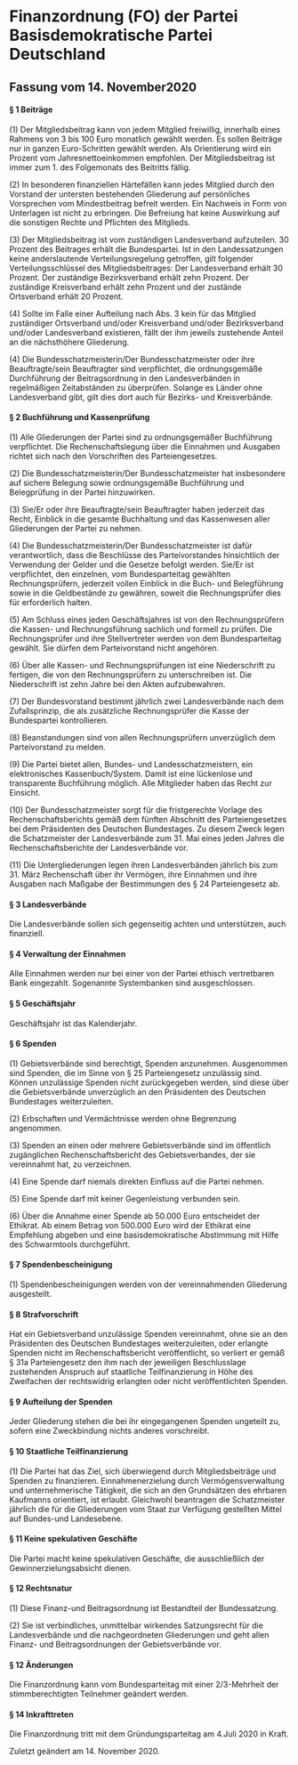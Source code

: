 # Finanzordnung (FO) der Partei Basisdemokratische Partei Deutschland
## Fassung vom 14. November2020

#### § 1 Beiträge

(1) Der Mitgliedsbeitrag kann von jedem Mitglied freiwillig, innerhalb eines Rahmens von 3 bis 100 Euro 
monatlich gewählt werden. Es sollen Beiträge nur in ganzen Euro-Schritten gewählt werden. Als Orientierung 
wird ein Prozent vom Jahresnettoeinkommen empfohlen. Der Mitgliedsbeitrag ist immer zum 1. des Folgemonats 
des Beitritts fällig.

(2) In besonderen finanziellen Härtefällen kann jedes Mitglied durch den Vorstand der untersten bestehenden 
Gliederung auf persönliches Vorsprechen vom Mindestbeitrag befreit werden. Ein Nachweis in Form von 
Unterlagen ist nicht zu erbringen. Die Befreiung hat keine Auswirkung auf die sonstigen Rechte und 
Pflichten des Mitglieds.

(3) Der Mitgliedsbeitrag ist vom zuständigen Landesverband aufzuteilen. 30 Prozent des Beitrages erhält 
die Bundespartei. Ist in den Landessatzungen keine anderslautende Verteilungsregelung getroffen, gilt 
folgender Verteilungsschlüssel des Mitgliedsbeitrages: Der Landesverband erhält 30 Prozent. Der 
zuständige Bezirksverband erhält zehn Prozent. Der zuständige Kreisverband erhält zehn Prozent und 
der zustände Ortsverband erhält 20 Prozent.

(4) Sollte im Falle einer Aufteilung nach Abs. 3 kein für das Mitglied zuständiger Ortsverband und/oder 
Kreisverband und/oder Bezirksverband und/oder Landesverband existieren, fällt der ihm jeweils zustehende 
Anteil an die nächsthöhere Gliederung.

(4) Die Bundesschatzmeisterin/Der Bundesschatzmeister oder ihre Beauftragte/sein Beauftragter sind 
verpflichtet, die ordnungsgemäße Durchführung der Beitragsordnung in den Landesverbänden in regelmäßigen 
Zeitabständen zu überprüfen. Solange es Länder ohne Landesverband gibt, gilt dies dort auch für Bezirks- 
und Kreisverbände.

#### § 2 Buchführung und Kassenprüfung

(1) Alle Gliederungen der Partei sind zu ordnungsgemäßer Buchführung verpflichtet. Die Rechenschaftslegung 
über die Einnahmen und Ausgaben richtet sich nach den Vorschriften des Parteiengesetzes.

(2) Die Bundesschatzmeisterin/Der Bundesschatzmeister hat insbesondere auf sichere Belegung sowie 
ordnungsgemäße Buchführung und Belegprüfung in der Partei hinzuwirken.

(3) Sie/Er oder ihre Beauftragte/sein Beauftragter haben jederzeit das Recht, Einblick in die gesamte 
Buchhaltung und das Kassenwesen aller Gliederungen der Partei zu nehmen.

(4) Die Bundesschatzmeisterin/Der Bundesschatzmeister ist dafür verantwortlich, dass die Beschlüsse des 
Parteivorstandes hinsichtlich der Verwendung der Gelder und die Gesetze befolgt werden. Sie/Er ist 
verpflichtet, den einzelnen, vom Bundesparteitag gewählten Rechnungsprüfern, jederzeit vollen Einblick 
in die Buch- und Belegführung sowie in die Geldbestände zu gewähren, soweit die Rechnungsprüfer dies 
für erforderlich halten.

(5) Am Schluss eines jeden Geschäftsjahres ist von den Rechnungsprüfern die Kassen- und Rechnungsführung 
sachlich und formell zu prüfen. Die Rechnungsprüfer und ihre Stellvertreter werden von dem Bundesparteitag 
gewählt. Sie dürfen dem Parteivorstand nicht angehören.

(6) Über alle Kassen- und Rechnungsprüfungen ist eine Niederschrift zu fertigen, die von den 
Rechnungsprüfern zu unterschreiben ist. Die Niederschrift ist zehn Jahre bei den Akten aufzubewahren.

(7) Der Bundesvorstand bestimmt jährlich zwei Landesverbände nach dem Zufallsprinzip, die als 
zusätzliche Rechnungsprüfer die Kasse der Bundespartei kontrollieren.

(8) Beanstandungen sind von allen Rechnungsprüfern unverzüglich dem Parteivorstand zu melden.

(9) Die Partei bietet allen, Bundes- und Landesschatzmeistern, ein elektronisches Kassenbuch/System. 
Damit ist eine lückenlose und transparente Buchführung möglich. Alle Mitglieder haben das Recht zur Einsicht.

(10) Der Bundesschatzmeister sorgt für die fristgerechte Vorlage des Rechenschaftsberichts gemäß dem 
fünften Abschnitt des Parteiengesetzes bei dem Präsidenten des Deutschen Bundestages. Zu diesem Zweck 
legen die Schatzmeister der Landesverbände zum 31. Mai eines jeden Jahres die Rechenschaftsberichte 
der Landesverbände vor.

(11) Die Untergliederungen legen ihren Landesverbänden jährlich bis zum 31. März Rechenschaft über 
ihr Vermögen, ihre Einnahmen und ihre Ausgaben nach Maßgabe der Bestimmungen des § 24 Parteiengesetz ab.

#### § 3 Landesverbände

Die Landesverbände sollen sich gegenseitig achten und unterstützen, auch finanziell.

#### § 4 Verwaltung der Einnahmen

Alle Einnahmen werden nur bei einer von der Partei ethisch vertretbaren Bank eingezahlt. Sogenannte 
Systembanken sind ausgeschlossen.

#### § 5 Geschäftsjahr

Geschäftsjahr ist das Kalenderjahr.

#### § 6 Spenden

(1) Gebietsverbände sind berechtigt, Spenden anzunehmen. Ausgenommen sind Spenden, die im Sinne von § 25 
Parteiengesetz unzulässig sind. Können unzulässige Spenden nicht zurückgegeben werden, sind diese über 
die Gebietsverbände unverzüglich an den Präsidenten des Deutschen Bundestages weiterzuleiten.

(2) Erbschaften und Vermächtnisse werden ohne Begrenzung angenommen.

(3) Spenden an einen oder mehrere Gebietsverbände sind im öffentlich zugänglichen Rechenschaftsbericht 
des Gebietsverbandes, der sie vereinnahmt hat, zu verzeichnen.

(4) Eine Spende darf niemals direkten Einfluss auf die Partei nehmen.

(5) Eine Spende darf mit keiner Gegenleistung verbunden sein.

(6) Über die Annahme einer Spende ab 50.000 Euro entscheidet der Ethikrat. Ab einem Betrag von 500.000 
Euro wird der Ethikrat eine Empfehlung abgeben und eine basisdemokratische Abstimmung mit Hilfe des 
Schwarmtools durchgeführt.

#### § 7 Spendenbescheinigung

(1) Spendenbescheinigungen werden von der vereinnahmenden Gliederung ausgestellt.

#### § 8 Strafvorschrift

Hat ein Gebietsverband unzulässige Spenden vereinnahmt, ohne sie an den Präsidenten des Deutschen 
Bundestages weiterzuleiten, oder erlangte Spenden nicht im Rechenschaftsbericht veröffentlicht, so 
verliert er gemäß § 31a Parteiengesetz den ihm nach der jeweiligen Beschlusslage zustehenden Anspruch 
auf staatliche Teilfinanzierung in Höhe des Zweifachen der rechtswidrig erlangten oder nicht 
veröffentlichten Spenden.

#### § 9 Aufteilung der Spenden

Jeder Gliederung stehen die bei ihr eingegangenen Spenden ungeteilt zu, sofern eine Zweckbindung 
nichts anderes vorschreibt.

#### § 10 Staatliche Teilfinanzierung

(1) Die Partei hat das Ziel, sich überwiegend durch Mitgliedsbeiträge und Spenden zu finanzieren. 
Einnahmenerzielung durch Vermögensverwaltung und unternehmerische Tätigkeit, die sich an den 
Grundsätzen des ehrbaren Kaufmanns orientiert, ist erlaubt. Gleichwohl beantragen die Schatzmeister 
jährlich die für die Gliederungen vom Staat zur Verfügung gestellten Mittel auf Bundes-und Landesebene.

#### § 11 Keine spekulativen Geschäfte

Die Partei macht keine spekulativen Geschäfte, die ausschließlich der Gewinnerzielungsabsicht dienen.

#### § 12 Rechtsnatur

(1) Diese Finanz-und Beitragsordnung ist Bestandteil der Bundessatzung.

(2) Sie ist verbindliches, unmittelbar wirkendes Satzungsrecht für die Landesverbände und die 
nachgeordneten Gliederungen und geht allen Finanz- und Beitragsordnungen der Gebietsverbände vor.

#### § 12 Änderungen

Die Finanzordnung kann vom Bundesparteitag mit einer 2/3-Mehrheit der stimmberechtigten Teilnehmer 
geändert werden.

#### § 14 Inkrafttreten

Die Finanzordnung tritt mit dem Gründungsparteitag am 4.Juli 2020 in Kraft.

Zuletzt geändert am 14. November 2020.